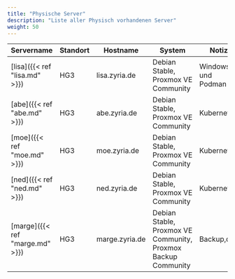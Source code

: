 ```yaml
---
title: "Physische Server"
description: "Liste aller Physisch vorhandenen Server"
weight: 50
---
```


| Servername | Standort | Hostname | System | Notiz |
| -------- | -------- | -------- | -------- | -------- |
| [lisa]({{< ref "lisa.md" >}}) | HG3 | lisa.zyria.de | Debian Stable, Proxmox VE Community | Windows und Podman |
| [abe]({{< ref "abe.md" >}}) | HG3 | abe.zyria.de | Debian Stable, Proxmox VE Community | Kubernetes |
| [moe]({{< ref "moe.md" >}}) | HG3 | moe.zyria.de | Debian Stable, Proxmox VE Community | Kubernetes |
| [ned]({{< ref "ned.md" >}}) | HG3 | ned.zyria.de | Debian Stable, Proxmox VE Community | Kubernetes |
| [marge]({{< ref "marge.md" >}}) | HG3 | marge.zyria.de | Debian Stable, Proxmox VE Community, Proxmox Backup Community | Backup,dev |
